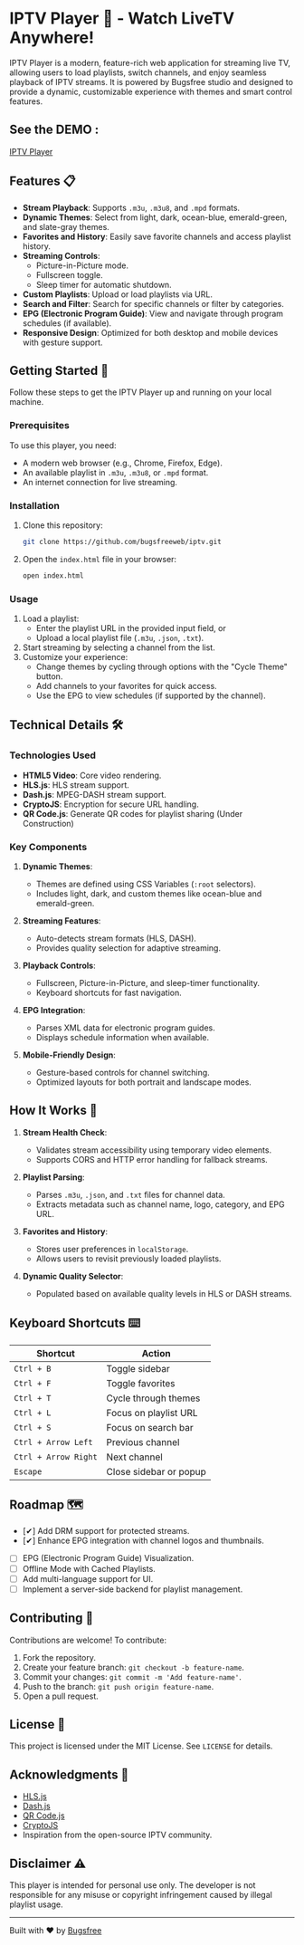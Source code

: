 # IPTV Player 🎥 - Watch LiveTV Anywhere!

IPTV Player is a modern, feature-rich web application for streaming live TV, allowing users to load playlists, switch channels, and enjoy seamless playback of IPTV streams. It is powered by Bugsfree studio and designed to provide a dynamic, customizable experience with themes and smart control features.

## See the DEMO :
[IPTV Player](https://bugsfreeweb.github.io/iptv)

## Features 📋

- **Stream Playback**: Supports `.m3u`, `.m3u8`, and `.mpd` formats.
- **Dynamic Themes**: Select from light, dark, ocean-blue, emerald-green, and slate-gray themes.
- **Favorites and History**: Easily save favorite channels and access playlist history.
- **Streaming Controls**:
  - Picture-in-Picture mode.
  - Fullscreen toggle.
  - Sleep timer for automatic shutdown.
- **Custom Playlists**: Upload or load playlists via URL.
- **Search and Filter**: Search for specific channels or filter by categories.
- **EPG (Electronic Program Guide)**: View and navigate through program schedules (if available).
- **Responsive Design**: Optimized for both desktop and mobile devices with gesture support.

## Getting Started 🚀

Follow these steps to get the IPTV Player up and running on your local machine.

### Prerequisites

To use this player, you need:
- A modern web browser (e.g., Chrome, Firefox, Edge).
- An available playlist in `.m3u`, `.m3u8`, or `.mpd` format.
- An internet connection for live streaming.

### Installation

1. Clone this repository:
   ```bash
   git clone https://github.com/bugsfreeweb/iptv.git
   ```
2. Open the `index.html` file in your browser:
   ```bash
   open index.html
   ```

### Usage

1. Load a playlist:
   - Enter the playlist URL in the provided input field, or
   - Upload a local playlist file (`.m3u`, `.json`, `.txt`).
2. Start streaming by selecting a channel from the list.
3. Customize your experience:
   - Change themes by cycling through options with the "Cycle Theme" button.
   - Add channels to your favorites for quick access.
   - Use the EPG to view schedules (if supported by the channel).

## Technical Details 🛠️

### Technologies Used

- **HTML5 Video**: Core video rendering.
- **HLS.js**: HLS stream support.
- **Dash.js**: MPEG-DASH stream support.
- **CryptoJS**: Encryption for secure URL handling.
- **QR Code.js**: Generate QR codes for playlist sharing (Under Construction)

### Key Components

1. **Dynamic Themes**:
   - Themes are defined using CSS Variables (`:root` selectors).
   - Includes light, dark, and custom themes like ocean-blue and emerald-green.

2. **Streaming Features**:
   - Auto-detects stream formats (HLS, DASH).
   - Provides quality selection for adaptive streaming.

3. **Playback Controls**:
   - Fullscreen, Picture-in-Picture, and sleep-timer functionality.
   - Keyboard shortcuts for fast navigation.

4. **EPG Integration**:
   - Parses XML data for electronic program guides.
   - Displays schedule information when available.

5. **Mobile-Friendly Design**:
   - Gesture-based controls for channel switching.
   - Optimized layouts for both portrait and landscape modes.

## How It Works 🔧

1. **Stream Health Check**:
   - Validates stream accessibility using temporary video elements.
   - Supports CORS and HTTP error handling for fallback streams.

2. **Playlist Parsing**:
   - Parses `.m3u`, `.json`, and `.txt` files for channel data.
   - Extracts metadata such as channel name, logo, category, and EPG URL.

3. **Favorites and History**:
   - Stores user preferences in `localStorage`.
   - Allows users to revisit previously loaded playlists.

4. **Dynamic Quality Selector**:
   - Populated based on available quality levels in HLS or DASH streams.

## Keyboard Shortcuts ⌨️

| Shortcut            | Action                     |
|---------------------|----------------------------|
| `Ctrl + B`          | Toggle sidebar            |
| `Ctrl + F`          | Toggle favorites          |
| `Ctrl + T`          | Cycle through themes      |
| `Ctrl + L`          | Focus on playlist URL     |
| `Ctrl + S`          | Focus on search bar       |
| `Ctrl + Arrow Left` | Previous channel          |
| `Ctrl + Arrow Right`| Next channel              |
| `Escape`            | Close sidebar or popup    |

## Roadmap 🗺️

- [✔] Add DRM support for protected streams.
- [✔] Enhance EPG integration with channel logos and thumbnails.
- [ ] EPG (Electronic Program Guide) Visualization.
- [ ] Offline Mode with Cached Playlists.
- [ ] Add multi-language support for UI.
- [ ] Implement a server-side backend for playlist management.

## Contributing 🤝

Contributions are welcome! To contribute:
1. Fork the repository.
2. Create your feature branch: `git checkout -b feature-name`.
3. Commit your changes: `git commit -m 'Add feature-name'`.
4. Push to the branch: `git push origin feature-name`.
5. Open a pull request.

## License 📝

This project is licensed under the MIT License. See `LICENSE` for details.

## Acknowledgments 🙏

- [HLS.js](https://github.com/video-dev/hls.js)
- [Dash.js](https://github.com/Dash-Industry-Forum/dash.js)
- [QR Code.js](https://github.com/davidshimjs/qrcodejs)
- [CryptoJS](https://github.com/brix/crypto-js)
- Inspiration from the open-source IPTV community.

## Disclaimer ⚠️

This player is intended for personal use only. The developer is not responsible for any misuse or copyright infringement caused by illegal playlist usage.

---

Built with ❤️ by [Bugsfree](https://github.com/bugsfreeweb)

